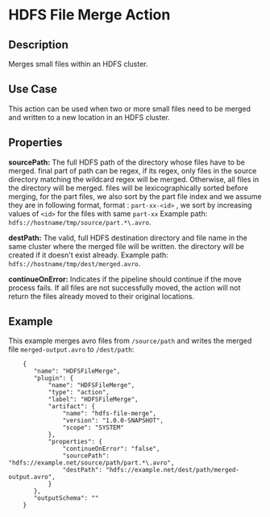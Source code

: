 # HDFS File Merge Action


Description
-----------
Merges small files within an HDFS cluster.


Use Case
--------
This action can be used when two or more small files need to be merged and written to a new location in an HDFS cluster.


Properties
----------
**sourcePath:** The full HDFS path of the directory whose files have to be merged. final part of path can be regex,
                if its regex, only files in the source directory matching the wildcard
                regex will be merged. Otherwise, all files in the directory will be merged.
                files will be lexicographically sorted before merging, for the part files,
                we also sort by the part file index and we assume they are in following format,
                format : `part-xx-<id>` , we sort by increasing values of `<id>` for the files with same `part-xx`
                Example path: `hdfs://hostname/tmp/source/part.*\.avro`.


**destPath:** The valid, full HDFS destination directory and file name in the same cluster where the merged file will be written.
the directory will be created if it doesn't exist already. Example path: `hdfs://hostname/tmp/dest/merged.avro`.

**continueOnError:** Indicates if the pipeline should continue if the move process fails. If all files are not
successfully moved, the action will not return the files already moved to their original locations.


Example
-------
This example merges avro files from `/source/path` and writes the merged file `merged-output.avro` to `/dest/path`:

        {
           "name": "HDFSFileMerge",
           "plugin": {
               "name": "HDFSFileMerge",
               "type": "action",
               "label": "HDFSFileMerge",
               "artifact": {
                   "name": "hdfs-file-merge",
                   "version": "1.0.0-SNAPSHOT",
                   "scope": "SYSTEM"
               },
               "properties": {
                   "continueOnError": "false",
                   "sourcePath": "hdfs://example.net/source/path/part.*\.avro",
                   "destPath": "hdfs://example.net/dest/path/merged-output.avro",
               }
           },
           "outputSchema": ""
        }
